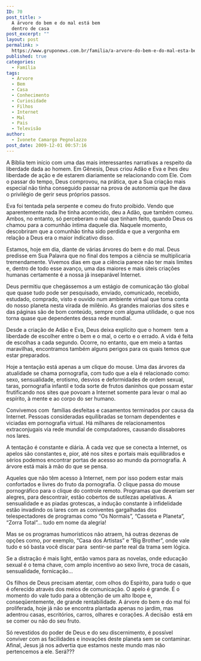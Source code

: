 ```yaml
---
ID: 70
post_title: >
  A árvore do bem e do mal está bem
  dentro de casa
post_excerpt: ""
layout: post
permalink: >
  https://www.gruponews.com.br/familia/a-arvore-do-bem-e-do-mal-esta-bem-dentro-de-casa
published: true
categories:
  - Família
tags:
  - Arvore
  - Bem
  - Casa
  - Conhecimento
  - Curiosidade
  - Filhos
  - Internet
  - Mal
  - Pais
  - Televisão
author:
  - Ivonete Camargo Pegnolazzo
post_date: 2009-12-01 00:57:16
---
```

A Bíblia tem início com uma das mais interessantes narrativas a respeito da liberdade dada ao homem. Em Gênesis, Deus criou Adão e Eva e lhes deu liberdade de ação e de estarem diariamente se relacionando com Ele. Com o passar do tempo, Deus comprovou, na prática, que a Sua criação mais especial não tinha conseguido passar na prova de autonomia que lhe dava o privilégio de gerir seus próprios passos.

Eva foi tentada pela serpente e comeu do fruto proibido. Vendo que aparentemente nada lhe tinha acontecido, deu a Adão, que também comeu. Ambos, no entanto, só perceberam o mal que tinham feito, quando Deus os chamou para a comunhão íntima daquele dia. Naquele momento, descobriram que a comunhão tinha sido perdida e que a vergonha em relação a Deus era o maior indicativo disso.

Estamos, hoje em dia, diante de várias árvores do bem e do mal. Deus predisse em Sua Palavra que no final dos tempos a ciência se multiplicaria tremendamente. Vivemos dias em que a ciência parece não ter mais limites e, dentro de todo esse avanço, uma das maiores e mais úteis criações humanas certamente é a nossa já inseparável Internet.

Deus permitiu que chegássemos a um estágio de comunicação tão global  que quase tudo pode ser pesquisado, enviado, comunicado, recebido, estudado, comprado, visto e ouvido num ambiente virtual que toma conta do nosso planeta nesta virada de milênio. As grandes maiorias dos sites e das páginas são de bom conteúdo, sempre com alguma utilidade, o que nos torna quase que dependentes dessa rede mundial.

Desde a criação de Adão e Eva, Deus deixa explícito que o homem  tem a liberdade de escolher entre o bem e o mal, o certo e o errado. A vida é feita de escolhas a cada segundo. Ocorre, no entanto, que em meio a tantas maravilhas, encontramos também alguns perigos para os quais temos que estar preparados.

Hoje a tentação está apenas a um clique do mouse. Uma das árvores da atualidade se chama pornografia, com tudo que a ela é relacionado como: sexo, sensualidade, erotismo, desvios e deformidades de ordem sexual, taras, pornografia infantil e toda sorte de frutos daninhos que possam estar frutificando nos sites que povoam a Internet somente para levar o mal ao espírito, à mente e ao corpo do ser humano.

Convivemos com  famílias desfeitas e casamentos terminados por causa da Internet. Pessoas consideradas equilibradas se tornam dependentes e viciadas em pornografia virtual. Há milhares de relacionamentos extraconjugais via rede mundial de computadores, causando dissabores nos lares.

A tentação é constante e diária. A cada vez que se conecta a Internet, os apelos são constantes e, pior, até nos sites e portais mais equilibrados e sérios podemos encontrar portas de acesso ao mundo da pornografia. A árvore está mais à mão do que se pensa.

Aqueles que não têm acesso à Internet, nem por isso podem estar mais confortados e livres do fruto da pornografia. O clique passa do mouse pornográfico para o clique do controle remoto. Programas que deveriam ser alegres, para descontrair, estão cobertos de sutilezas apelativas. A sensualidade e as piadas grotescas, a indução constante à infidelidade estão invadindo os lares com as coniventes gargalhadas dos telespectadores de programas como “Os Normais”, “Casseta e Planeta”, “Zorra Total”... tudo em nome da alegria!

Mas se os programas humorísticos não atraem, há outras dezenas de opções como, por exemplo, “Casa dos Artistas” e “Big Brother”, onde vale tudo e só basta você discar para  sentir-se parte real da trama sem lógica.

Se a distração é mais light, então vamos para as novelas, onde educação sexual é o tema chave, com amplo incentivo ao sexo livre, troca de casais, sensualidade, fornicação...

Os filhos de Deus precisam atentar, com olhos do Espírito, para tudo o que é oferecido através dos meios de comunicação. O apelo é grande. É o momento do vale tudo para a obtenção de um alto Ibope e, conseqüentemente, de grande rentabilidade. A árvore do bem e do mal foi proliferada, hoje já não se encontra plantada apenas no jardim, mas adentrou casas, escritórios, carros, olhares e corações. A decisão  está em se comer ou não do seu fruto.

Só revestidos do poder de Deus e do seu discernimento, é possível conviver com as facilidades e inovações deste planeta sem se contaminar. Afinal, Jesus já nos advertia que estamos neste mundo mas não pertencemos a ele. Será???